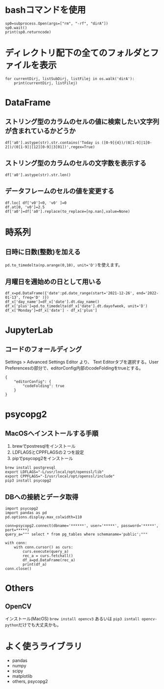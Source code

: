 


<!---
- 👋 Hi, I’m @luna50lb
- 👀 I’m interested in ...
- 🌱 I’m currently learning ...
- 💞️ I’m looking to collaborate on ...
- 📫 How to reach me ...

luna50lb/luna50lb is a ✨ special ✨ repository because its `README.md` (this file) appears on your GitHub profile.
You can click the Preview link to take a look at your changes.
--->

# bashコマンドを使用
```
sp0=subprocess.Open(args=["rm", "-rf", "dirA"])
sp0.wait()
print(sp0.returncode)
```

# ディレクトリ配下の全てのフォルダとファイルを表示
```
for currentDirj, listSubDirj, listFilej in os.walk('dirA'):
    print(currentDirj, listFilej)
```

# DataFrame

## ストリング型のカラムのセルの値に検索したい文字列が含まれているかどうか
```
df['a0'].astype(str).str.contains('Today is ([0-9]{4})/(0[1-9]|1[0-2])/(0[1-9]|[12][0-9]|3[01])',regex=True)
```

## ストリング型のカラムのセルの文字数を表示する
```
df['a0'].astype(str).str.len()
```

## データフレームのセルの値を変更する
```
df.loc[ df['v0']<0, 'v0' ]=0
df.at[0, 'v0']=2.5
df['a0']=df['a0'].replace(to_replace=[np.nan],value=None)
```


# 時系列
## 日時に日数(整数)を加える
`pd.to_timedelta(np.arange(0,10), unit='D')`を使えます。

## 月曜日を週始めの日として用いる
```
df_x=pd.DataFrame({'date':pd.date_range(start='2021-12-26', end='2022-01-13', freq='D' )})
df_x['day_name']=df_x['date'].dt.day_name()
df_x['plus']=pd.to_timedelta(df_x['date'].dt.dayofweek, unit='D')
df_x['Monday']=df_x['date'] - df_x['plus']
```

# JupyterLab
## コードのフォールディング
Settings > Advanced Settings Editor より、 Text Editorタブを選択する。User Preferencesの部分で、editorConfig内部のcodeFoldingをtrueとする。
```
{
    "editorConfig": {
        "codeFolding": true
    }
}
```


# psycopg2
## MacOSへインストールする手順　
1. brewでpostresqlをインストール 
2. LDFLAGSとCPPFLAGSの２つを設定
3. pipでpsycopg2をインストール
```
brew install postgresql
export LDFLAGS="-L/usr/local/opt/openssl/lib"
export CPPFLAGS="-I/usr/local/opt/openssl/include"
pip3 install psycopg2
```
## DBへの接続とデータ取得
```
import psycopg2
import pandas as pd
pd.options.display.max_colwidth=110 

conn=psycopg2.connect(dbname='******', user='*****', password='*****', port=*****)
query_a=""" select * from pg_tables where schemaname='public';"""

with conn:
    with conn.cursor() as curs:
        curs.execute(query_a)
        rec_a = curs.fetchall()
        df_a=pd.DataFrame(rec_a)
        print(df_a)
conn.close()
```




# Others 
## OpenCV
インストール(MacOS)
`brew install opencv3` あるいは `pip3 isntall opencv-python`だけでも大丈夫かも。


# よく使うライブラリ
- pandas
- numpy
- scipy
- matplotlib 
- others, psycopg2 
